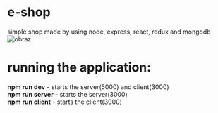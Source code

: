 # e-shop
simple shop made by using node, express, react, redux and mongodb
![obraz](https://user-images.githubusercontent.com/47251508/115161685-5e767d80-a09f-11eb-81ee-f1651d225fd7.png)

# running the application:

**npm run dev** - starts the server(5000) and client(3000)  
**npm run server** - starts the server(3000)  
**npm run client**  - starts the client(3000)  
